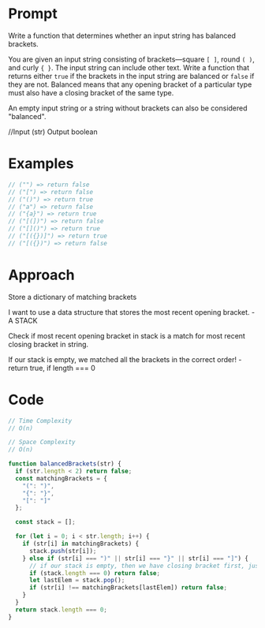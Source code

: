 # Prompt

Write a function that determines whether an input string has balanced brackets.

You are given an input string consisting of brackets—square `[ ]`, round `( )`, and curly `{ }`. The input string can include other text. Write a function that returns either `true` if the brackets in the input string are balanced or `false` if they are not. Balanced means that any opening bracket of a particular type must also have a closing bracket of the same type.

An empty input string or a string without brackets can also be considered "balanced".

//Input (str) Output boolean

# Examples

```js
// ("") => return false
// ("[") => return false
// ("()") => return true
// ("a") => return false
// ("{a}") => return true
// ("[(])") => return false
// ("[]()") => return true
// ("[({})]") => return true
// ("[({})") => return false
```
# Approach

Store a dictionary of matching brackets

I want to use a data structure that stores the most recent opening bracket. - A STACK

Check if most recent opening bracket in stack is a match for most recent closing bracket in string.

If our stack is empty, we matched all the brackets in the correct order! - return true, if length === 0

# Code
```js
// Time Complexity
// O(n)

// Space Complexity
// O(n)

function balancedBrackets(str) {
  if (str.length < 2) return false;
  const matchingBrackets = {
    "(": ")",
    "{": "}",
    "[": "]"
  };

  const stack = [];

  for (let i = 0; i < str.length; i++) {
    if (str[i] in matchingBrackets) {
      stack.push(str[i]);
    } else if (str[i] === ")" || str[i] === "}" || str[i] === "]") {
      // if our stack is empty, then we have closing bracket first, just return false
      if (stack.length === 0) return false;
      let lastElem = stack.pop();
      if (str[i] !== matchingBrackets[lastElem]) return false;
    }
  }
  return stack.length === 0;
}
```
